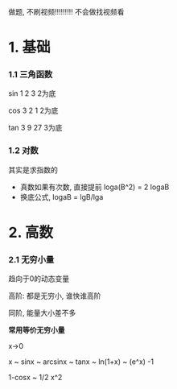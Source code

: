 做题, 不刷视频!!!!!!!!! 不会做找视频看



# 1. 基础

### 1.1 三角函数

sin    1 2 3              2为底

cos   3 2 1             2为底

tan    3 9 27          3为底

### 1.2 对数

其实是求指数的

+ 真数如果有次数, 直接提前 loga(B^2) = 2 logaB
+ 换底公式, logaB   = lgB/lga



# 2. 高数

### 2.1 无穷小量

趋向于0的动态变量

高阶: 都是无穷小, 谁快谁高阶

同阶, 能量大小差不多

**常用等价无穷小量**

x->0

x ~ sinx ~ arcsinx ~ tanx ~ ln(1+x) ~  (e^x) -1

1-cosx ~ 1/2 x^2
